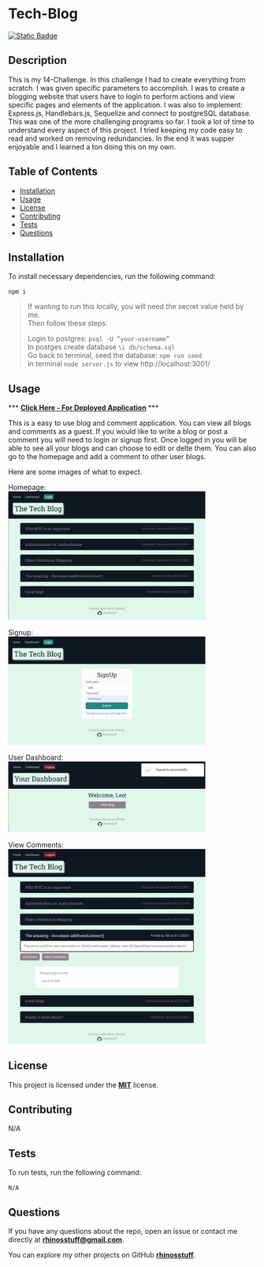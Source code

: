 
  # Tech-Blog
  [![Static Badge](https://img.shields.io/badge/license-MIT-blue.svg)](./LICENSE)

  ## Description
  This is my 14-Challenge. In this challenge I had to create everything from scratch. I was given specific parameters to accomplish. I was to create a blogging website that users have to login to perform actions and view specific pages and elements of the application. I was also to implement: Express.js, Handlebars.js, Sequelize and connect to postgreSQL database. This was one of the more challenging programs so far. I took a lot of time to understand every aspect of this project. I tried keeping my code easy to read and worked on removing redundancies. In the end it was supper enjoyable and I learned a ton doing this on my own. 

  ## Table of Contents 
  * [Installation](#installation)
  * [Usage](#usage)
  * [License](#license)
  * [Contributing](#contributing)
  * [Tests](#tests)
  * [Questions](#questions)

  ## Installation
  To install necessary dependencies, run the following command:  
  ```
  npm i
  ```  
   >If wanting to run this locally, you will need the secret value held by me.  
  Then follow these steps:  
  >
  >Login to postgres: `psql -U “your-username”`  
  In postges create database `\i db/schema.sql`  
  Go back to terminal, seed the database: `npm run seed`  
  In terminal `node server.js` to view http://localhost:3001/ 

  ## Usage
  *** **[Click Here - For Deployed Application](https://tech-blog-6pus.onrender.com/)** ***

  This is a easy to use blog and comment application. You can view all blogs and comments as a guest. If you would like to write a blog or post a comment you will need to login or signup first. Once logged in you will be able to see all your blogs and can choose to edit or delte them. You can also go to the homepage and add a comment to other user blogs.  

  Here are some images of what to expect.  

  Homepage:  
  <img src="public/assets/homepage.png" alt="homepage" width="400" />  

  Signup:  
  <img src="public/assets/signup.png" alt="signup" width="400" />  

  User Dashboard:  
  <img src="public/assets/userDashboard.png" alt="userDashboard" width="400" />     

  View Comments:  
  <img src="public/assets/viewComment.png" alt="homepage" width="400" />  
  
  ## License
  This project is licensed under the **[MIT](./LICENSE)** license.

  ## Contributing
  N/A

  ## Tests
  To run tests, run the following command:
  ```    
  N/A
  ```
  ## Questions
  If you have any questions about the repo, open an issue or contact me directly at **rhinosstuff@gmail.com**.
  
  You can explore my other projects on GitHub **[rhinosstuff](https://github.com/rhinosstuff)**.
  
  